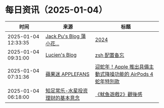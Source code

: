 ﻿# 每日资讯（2025-01-04）

|时间|来源|标题|
|---|---|---|
|2025-01-04 12:33:35|[Jack Pu's Blog 蒲小花...](https://www.jackpu.com/rss/)|[2024](https://www.jackpu.com/2024/)|
|2025-01-04 09:31:00|[Lucien's Blog](https://blog.lucien.ink/feed/)|[zsh 配置备忘](https://blog.lucien.ink/archives/551/)|
|2025-01-04 07:31:36|[蘋果迷 APPLEFANS](https://applefans.today/feed/)|[迎蛇年！Apple 推出具備主動式降噪功能的 AirPods 4 蛇年特別款](https://applefans.today/2025-year-of-the-snake-airpods-4-special/)|
|2025-01-04 06:18:00|[知足常乐-水星投资理财的基本意念](http://mercurychong.blogspot.com/feeds/posts/default)|[《鱿鱼遊戲2》觀後感](http://mercurychong.blogspot.com/2025/01/2.html)|
